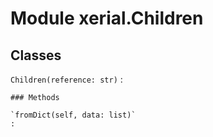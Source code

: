 Module xerial.Children
======================

Classes
-------

`Children(reference: str)`
:   

    ### Methods

    `fromDict(self, data: list)`
    :
